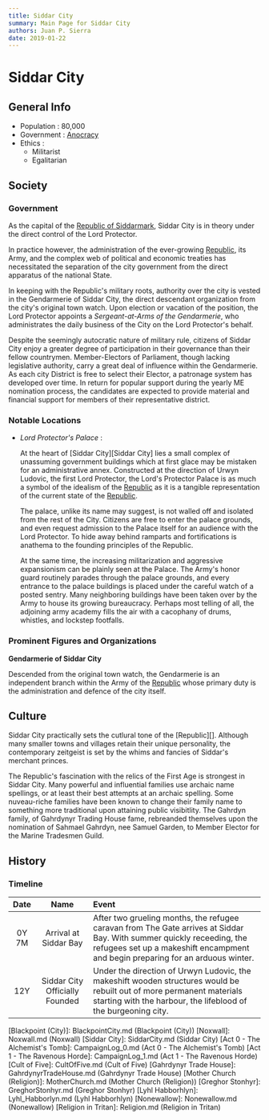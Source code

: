 ```yaml
---
title: Siddar City
summary: Main Page for Siddar City
authors: Juan P. Sierra
date: 2019-01-22
---
```


# Siddar City

## General Info

- Population : 80,000
- Government : [Anocracy](https://en.wikipedia.org/wiki/Anocracy)
- Ethics :
    - Militarist
    - Egalitarian

## Society

### Government

As the capital of the [Republic of Siddarmark][], Siddar City is in theory under the direct control of the Lord Protector.

In practice however, the administration of the ever-growing [Republic][Republic of Siddarmark], its Army, and the complex web of political and economic treaties has necessitated the separation of the city government from the direct apparatus of the national State.

In keeping with the Republic's military roots, authority over the city is vested in the Gendarmerie of Siddar City, the direct descendant organization from the city's original town watch. Upon election or vacation of the position, the Lord Protector appoints a *Sergeant-at-Arms of the Gendarmerie*, who administrates the daily business of the City on the Lord Protector's behalf.

Despite the seemingly autocratic nature of military rule, citizens of Siddar City enjoy a greater degree of participation in their governance than their fellow countrymen. Member-Electors of Parliament, though lacking legislative authority, carry a great deal of influence within the Gendarmerie. As each city District is free to select their Elector, a patronage system has developed over time. In return for popular support during the yearly ME nomination process, the candidates are expected to provide material and financial support for members of their representative district.

### Notable Locations

- *Lord Protector's Palace* :

    At the heart of [Siddar City][Siddar City] lies a small complex of unassuming government buildings which at first glace may be mistaken for an administrative annex. Constructed at the direction of Urwyn Ludovic, the first Lord Protector, the Lord's Protector Palace is as much a symbol of the idealism of the [Republic][Republic of Siddarmark] as it is a tangible representation of the current state of the [Republic][Republic of Siddarmark].
    
    The palace, unlike its name may suggest, is not walled off and isolated from the rest of the City. Citizens are free to enter the palace grounds, and even request admission to the Palace itself for an audience with the Lord Protector. To hide away behind ramparts and fortifications is anathema to the founding principles of the Republic.
    
    At the same time, the increasing militarization and aggressive expansionism can be plainly seen at the Palace. The Army's honor guard routinely parades through the palace grounds, and every entrance to the palace buildings is placed under the careful watch of a posted sentry. Many neighboring buildings have been taken over by the Army to house its growing bureaucracy. Perhaps most telling of all, the adjoining army academy fills the air with a cacophany of drums, whistles, and lockstep footfalls.
    


### Prominent Figures and Organizations

**Gendarmerie of Siddar City**

Descended from the original town watch, the Gendarmerie is an independent branch within the Army of the [Republic][Republic of Siddarmark] whose primary duty is the administration and defence of the city itself.



## Culture

Siddar City practically sets the cutlural tone of the [Republic][]. Although many smaller towns and villages retain their unique personality, the contemporary zeitgeist is set by the whims and fancies of Siddar's merchant princes.

The Republic's fascination with the relics of the First Age is strongest in Siddar City. Many powerful and influential families use archaic name spellings, or at least their best attempts at an archaic spelling. Some nuveau-riche families have been known to change their family name to something more traditional upon attaining public visibitlity. The Gahrdyn family, of Gahrdynyr Trading House fame, rebreanded themselves upon the nomination of Sahmael Gahrdyn, nee Samuel Garden, to Member Elector for the Marine Tradesmen Guild.

## History

### Timeline

Date | Name | Event
:---:|:----:|:----
0Y 7M | Arrival at Siddar Bay | After two grueling months, the refugee caravan from The Gate arrives at Siddar Bay. With summer quickly receeding, the refugees set up a makeshift encampment and begin preparing for an arduous winter.
12Y | Siddar City Officially Founded | Under the direction of Urwyn Ludovic, the makeshift wooden structures would be rebuilt out of more permanent materials starting with the harbour, the lifeblood of the burgeoning city.



[Alchemist's Journal]: AlchemistJournal.md (Alchemist's Journal)
[Book of Prophesy]: Prophesy.md (Book of Prophesy)
[Gnolls]: Gnolls.md (Gnolls)
[Stonhyr's Speech at Noxwall]: StonhyrNoxwallSpeech.md (Stonhyr's Speech at Noxwall)
[Timeline]: Timeline.md (Timeline)
[Tritanian Calendar]: Calendar.md (Tritanian Calendar)
[Kingdom of Dohlar]: Blackpoint.md (Kingdom of Dohlar)
[Republic of Siddarmark]: Republic.md (Republic of Siddarmark)
[Blackpoint (City)]: BlackpointCity.md (Blackpoint (City))
[Noxwall]: Noxwall.md (Noxwall)
[Siddar City]: SiddarCity.md (Siddar City)
[Act 0 - The Alchemist's Tomb]: CampaignLog_0.md (Act 0 - The Alchemist's Tomb)
[Act 1 - The Ravenous Horde]: CampaignLog_1.md (Act 1 - The Ravenous Horde)
[Cult of Five]: CultOfFive.md (Cult of Five)
[Gahrdynyr Trade House]: GahrdynyrTradeHouse.md (Gahrdynyr Trade House)
[Mother Church (Religion)]: MotherChurch.md (Mother Church (Religion))
[Greghor Stonhyr]: GreghorStonhyr.md (Greghor Stonhyr)
[Lyhl Habborhlyn]: Lyhl_Habborlyn.md (Lyhl Habborhlyn)
[Nonewallow]: Nonewallow.md (Nonewallow)
[Religion in Tritan]: Religion.md (Religion in Tritan)